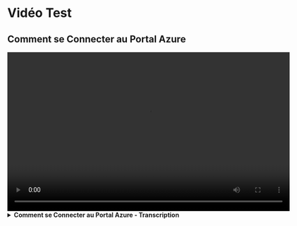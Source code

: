 # Vidéo Test

## Comment se Connecter au Portal Azure

<video width="640" height="360" controls>
    <source src="../videos/login-fr.mp4" type="video/mp4"> 
    <track src="../videos/login-fr.vtt" kind="subtitles" srclang="fr" label="Français" default>
</video>

<details class="details-reset border rounded-2">

<summary class="px-3 py-2 border-bottom">
    <span aria-label="Transcription" class="m-1"><a><strong>Comment se Connecter au Portal Azure - Transcription</strong></a></span>
    <span class="dropdown-caret"></span>
  </summary>

Allez sur portal.azure.com dans votre navigateur web. Entrez votre identifiant et votre mot de passe. Pour les utilisateurs internes de Statcan, utilisez votre compte cloud. Pour les utilisateurs externes, utilisez votre compte externe. La première fois vous connectez, vous serez invité à saisir vos questions de sécurité. Pour l'authentification multifacteur, vous pouvez utiliser l'application Microsoft Authenticator sur votre téléphone portable.

</details>